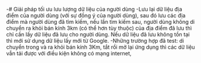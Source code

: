 -# Giải pháp tối ưu lưu lượng dữ liệu của người dùng
-Lưu lại dữ liệu địa điểm của người dùng (với sự đồng ý của người dùng), sau đó lưu các địa điểm mà người dùng đã tìm kiếm, nếu lần tìm kiếm sau, người dùng không di chuyển ra khỏi bán kính 3km (có thể hơn tùy thuộc) của địa điểm đã lưu thì chỉ cần lấy dữ liệu đã lưu cho người dùng. Nếu dữ liệu đã lưu không tồn tại thì mới sử dụng dữ liệu lấy mới từ Google.
-Những trường hợp đã test: di chuyển trong và ra khỏi bán kính 3Km, tắt rồi mở lại ứng dụng thì các dữ liệu vẫn tải được với điều kiện không có mạng internet,
